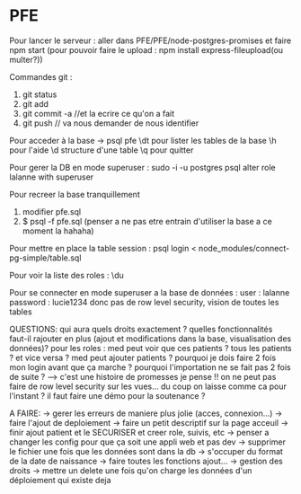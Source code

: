 # PFE


Pour lancer le serveur :
aller dans PFE/PFE/node-postgres-promises et faire npm start
(pour pouvoir faire le upload : npm install express-fileupload(ou multer?))


Commandes git :
1. git status
2. git add <les nouveaux fichiers>
3. git commit -a //et la ecrire ce qu'on a fait
4. git push // va nous demander de nous identifier


Pour acceder à la base -> psql pfe
\dt pour lister les tables de la base
\h pour l'aide
\d <table> structure d'une table
\q pour quitter

Pour gerer la DB en mode superuser :
sudo -i -u postgres
psql
alter role lalanne with superuser

Pour recreer la base tranquillement
1. modifier pfe.sql
2. $ psql -f pfe.sql (penser a ne pas etre entrain d'utiliser la base a ce moment la hahaha)

Pour mettre en place la table session :
psql login < node_modules/connect-pg-simple/table.sql

Pour voir la liste des roles :
\du

Pour se connecter en mode superuser a la base de données :
user : lalanne
password : lucie1234
donc pas de row level security, vision de toutes les tables


QUESTIONS:
qui aura quels droits exactement ?
quelles fonctionnalités faut-il rajouter en plus (ajout et modifications dans la base, visualisation des données)?
pour les roles : med peut voir que ces patients ? tous les patients ? et vice versa ?
med peut ajouter patients ?
pourquoi je dois faire 2 fois mon login avant que ça marche ?
pourquoi l'importation ne se fait pas 2 fois de suite ? --> c'est une histoire de promesses je pense !!
on ne peut pas faire de row level security sur les vues... du coup on laisse comme ca pour l'instant ?
il faut faire une démo pour la soutenance ?

A FAIRE:
-> gerer les erreurs de maniere plus jolie (acces, connexion...)
-> faire l'ajout de deploiement
-> faire un petit descriptif sur la page acceuil
-> finir ajout patient et le SECURISER et creer role, suivis, etc
-> penser a changer les config pour que ça soit une appli web et pas dev
-> supprimer le fichier une fois que les données sont dans la db
-> s'occuper du format de la date de naissance
-> faire toutes les fonctions ajout...
-> gestion des droits
-> mettre un delete une fois qu'on charge les données d'un déploiement qui existe deja
